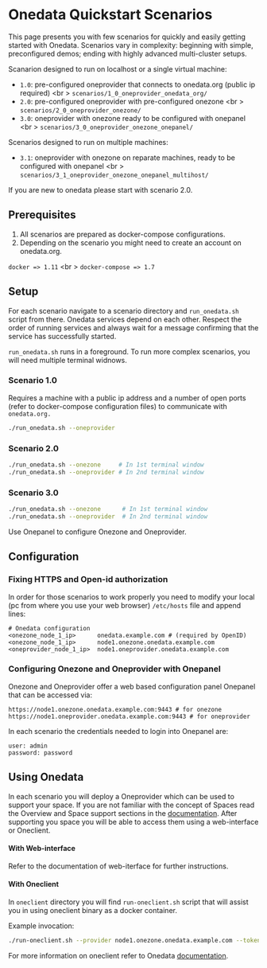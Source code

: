 # Onedata Quickstart Scenarios

This page presents you with few scenarios for quickly and easily getting started with Onedata. 
Scenarios vary in complexity: beginning with simple, preconfigured demos; ending with highly advanced multi-cluster setups.


Scanarion designed to run on localhost or a single virtual machine:

- `1.0`: pre-configured oneprovider that connects to onedata.org (public ip required) <br \>
    `scenarios/1_0_oneprovider_onedata_org/`
- `2.0`: pre-configured oneprovider with pre-configured onezone <br \>
    `scenarios/2_0_oneprovider_onezone/`
- `3.0`: oneprovider with onezone ready to be configured with onepanel <br \>
    `scenarios/3_0_oneprovider_onezone_onepanel/`

Scenarios designed to run on multiple machines:

- `3.1`: oneprovider with onezone on reparate machines, ready to be configured with onepanel <br \>
    `scenarios/3_1_oneprovider_onezone_onepanel_multihost/`

If you are new to onedata please start with scenario 2.0. 

## Prerequisites

1. All scenarios are prepared as docker-compose configurations.
2. Depending on the scenario you might need to create an account on onedata.org.

`docker => 1.11` <br \>
`docker-compose => 1.7`

## Setup

For each scenario navigate to a scenario directory and `run_onedata.sh` script from there.
Onedata services depend on each other. Respect the order of running services and always wait for a message confirming that the service has successfully started.

`run_onedata.sh` runs in a foreground. To run more complex scenarios, you will need multiple terminal widnows.
### Scenario 1.0

Requires a machine with a public ip address and a number of open ports (refer to docker-compose configuration files) to communicate with `onedata.org.`

```bash
./run_onedata.sh --oneprovider
```

### Scenario 2.0

```bash
./run_onedata.sh --onezone     # In 1st terminal window
./run_onedata.sh --oneprovider # In 2nd terminal window
```

### Scenario 3.0

```bash
./run_onedata.sh --onezone      # In 1st terminal window
./run_onedata.sh --oneprovider  # In 2nd terminal window
```

Use Onepanel to configure Onezone and Oneprovider.

## Configuration

### Fixing HTTPS and Open-id authorization

In order for those scenarios to work properly you need to modify your local (pc from where you use your web browser) `/etc/hosts` file and append lines:

```
# Onedata configuration
<onezone_node_1_ip>      onedata.example.com # (required by OpenID)
<onezone_node_1_ip>      node1.onezone.onedata.example.com
<oneprovider_node_1_ip>  node1.oneprovider.onedata.example.com
```

### Configuring Onezone and Oneprovider with Onepanel

Onezone and Oneprovider offer a web based configuration panel Onepanel that can be accessed via: 

```
https://node1.onezone.onedata.example.com:9443 # for onezone
https://node1.oneprovider.onedata.example.com:9443 # for oneprovider
```
In each scenario the credentials needed to login into Onepanel are:

```
user: admin
password: password
```

## Using Onedata
In each scenario you will deploy a Oneprovider which can be used to support your space. If you are not familiar with the concept of Spaces read the Overview and Space support sections in the [documentation](https://onedata.org/documentation). After supporting you space you will be able to access them using a web-interface or Oneclient.

#### With Web-interface
Refer to the documentation of web-iterface for further instructions.

#### With Oneclient
In `oneclient` directory you will find `run-oneclient.sh` script that will assist you in using oneclient binary as a docker container. 

Example invocation:

```bash
./run-oneclient.sh --provider node1.onezone.onedata.example.com --token '_Us_MYaSD80YgPpcKfVSLP-Mz3TIqmN1q1vb3qFJ'
```

For more information on oneclient refer to Onedata  [documentation](https://onedata.org/documentation).
